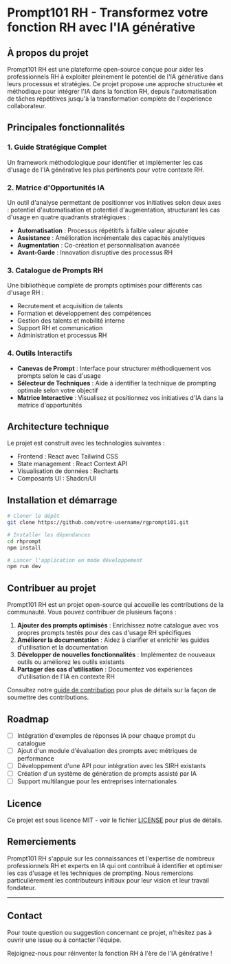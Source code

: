 # Prompt101 RH - Transformez votre fonction RH avec l'IA générative

## À propos du projet

Prompt101 RH est une plateforme open-source conçue pour aider les professionnels RH à exploiter pleinement le potentiel de l'IA générative dans leurs processus et stratégies. Ce projet propose une approche structurée et méthodique pour intégrer l'IA dans la fonction RH, depuis l'automatisation de tâches répétitives jusqu'à la transformation complète de l'expérience collaborateur.

## Principales fonctionnalités

### 1. Guide Stratégique Complet
Un framework méthodologique pour identifier et implémenter les cas d'usage de l'IA générative les plus pertinents pour votre contexte RH.

### 2. Matrice d'Opportunités IA
Un outil d'analyse permettant de positionner vos initiatives selon deux axes : potentiel d'automatisation et potentiel d'augmentation, structurant les cas d'usage en quatre quadrants stratégiques :
- **Automatisation** : Processus répétitifs à faible valeur ajoutée
- **Assistance** : Amélioration incrémentale des capacités analytiques
- **Augmentation** : Co-création et personnalisation avancée
- **Avant-Garde** : Innovation disruptive des processus RH

### 3. Catalogue de Prompts RH
Une bibliothèque complète de prompts optimisés pour différents cas d'usage RH :
- Recrutement et acquisition de talents
- Formation et développement des compétences
- Gestion des talents et mobilité interne
- Support RH et communication
- Administration et processus RH

### 4. Outils Interactifs
- **Canevas de Prompt** : Interface pour structurer méthodiquement vos prompts selon le cas d'usage
- **Sélecteur de Techniques** : Aide à identifier la technique de prompting optimale selon votre objectif
- **Matrice Interactive** : Visualisez et positionnez vos initiatives d'IA dans la matrice d'opportunités

## Architecture technique

Le projet est construit avec les technologies suivantes :
- Frontend : React avec Tailwind CSS
- State management : React Context API
- Visualisation de données : Recharts
- Composants UI : Shadcn/UI

## Installation et démarrage

```bash
# Cloner le dépôt
git clone https://github.com/votre-username/rgprompt101.git

# Installer les dépendances
cd rhprompt
npm install

# Lancer l'application en mode développement
npm run dev
```

## Contribuer au projet

Prompt101 RH est un projet open-source qui accueille les contributions de la communauté. Vous pouvez contribuer de plusieurs façons :

1. **Ajouter des prompts optimisés** : Enrichissez notre catalogue avec vos propres prompts testés pour des cas d'usage RH spécifiques
2. **Améliorer la documentation** : Aidez à clarifier et enrichir les guides d'utilisation et la documentation
3. **Développer de nouvelles fonctionnalités** : Implémentez de nouveaux outils ou améliorez les outils existants
4. **Partager des cas d'utilisation** : Documentez vos expériences d'utilisation de l'IA en contexte RH

Consultez notre [guide de contribution](CONTRIBUTING.md) pour plus de détails sur la façon de soumettre des contributions.

## Roadmap

- [ ] Intégration d'exemples de réponses IA pour chaque prompt du catalogue
- [ ] Ajout d'un module d'évaluation des prompts avec métriques de performance
- [ ] Développement d'une API pour intégration avec les SIRH existants
- [ ] Création d'un système de génération de prompts assisté par IA
- [ ] Support multilangue pour les entreprises internationales

## Licence

Ce projet est sous licence MIT - voir le fichier [LICENSE](LICENSE) pour plus de détails.

## Remerciements

Prompt101 RH s'appuie sur les connaissances et l'expertise de nombreux professionnels RH et experts en IA qui ont contribué à identifier et optimiser les cas d'usage et les techniques de prompting. Nous remercions particulièrement les contributeurs initiaux pour leur vision et leur travail fondateur.

---

## Contact

Pour toute question ou suggestion concernant ce projet, n'hésitez pas à ouvrir une issue ou à contacter l'équipe. 

Rejoignez-nous pour réinventer la fonction RH à l'ère de l'IA générative !
